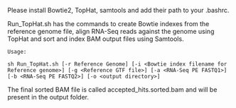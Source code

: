 Please install Bowtie2, TopHat, samtools and add their path to your .bashrc. 
         
Run_TopHat.sh has the commands to create Bowtie indexes from the reference genome file, align RNA-Seq reads against the genome using TopHat and sort and index BAM output files using Samtools.
    
```
Usage: 
    
sh Run_TopHat.sh [-r Reference Genome] [-i <Bowtie index filename for Reference genome>] [-g <Reference GTF file>] [-a <RNA-Seq PE FASTQ1>] [-b <RNA-Seq PE FASTQ2>] [-o <output directory>]
```
    
The final sorted BAM file is called accepted_hits.sorted.bam and will be present in the output folder.

